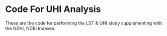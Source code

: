 # Code For UHI Analysis
These are the code for performing the LST & UHI study supplementing with the NDVI, NDBI Indexes.
